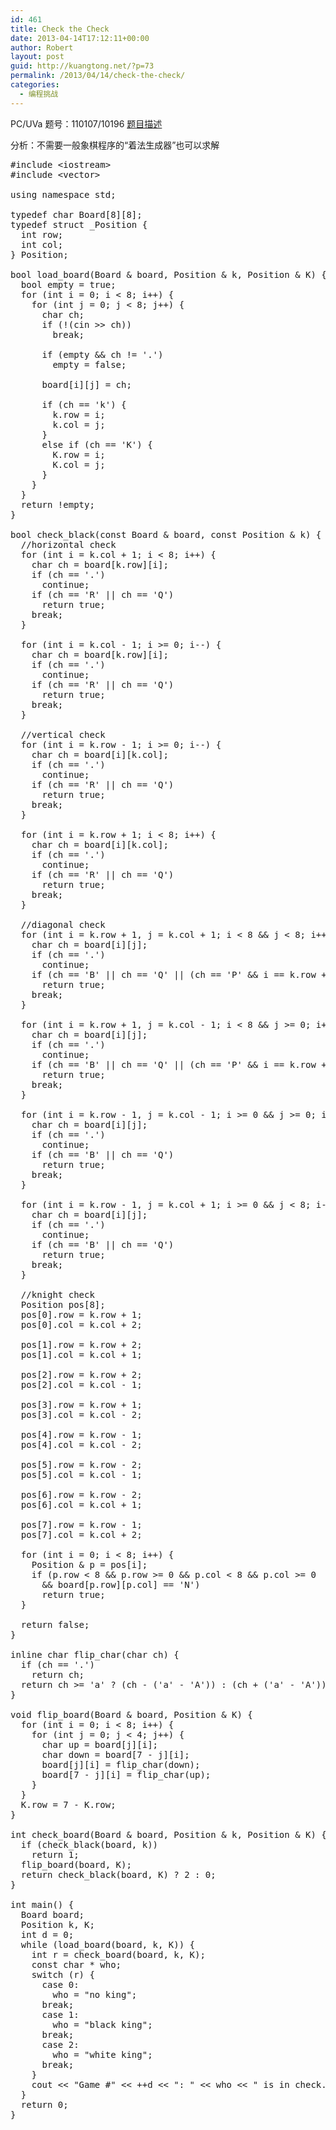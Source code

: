 ```yaml
---
id: 461
title: Check the Check
date: 2013-04-14T17:12:11+00:00
author: Robert
layout: post
guid: http://kuangtong.net/?p=73
permalink: /2013/04/14/check-the-check/
categories:
  - 编程挑战
---
```

PC/UVa 题号：110107/10196 <a href="http://uva.onlinejudge.org/index.php?option=com_onlinejudge&Itemid=8&category=29&page=show_problem&problem=1137" target="_blank">题目描述</a>

分析：不需要一般象棋程序的“着法生成器”也可以求解<!--more-->

<pre class="brush: cpp; title: ; notranslate" title="">#include &lt;iostream&gt;
#include &lt;vector&gt;

using namespace std;

typedef char Board[8][8];
typedef struct _Position {
  int row;
  int col;
} Position;

bool load_board(Board & board, Position & k, Position & K) {
  bool empty = true;
  for (int i = 0; i &lt; 8; i++) {
    for (int j = 0; j &lt; 8; j++) {
      char ch;
      if (!(cin &gt;&gt; ch))
        break;

      if (empty && ch != '.')
        empty = false;

      board[i][j] = ch;

      if (ch == 'k') {
        k.row = i;
        k.col = j;
      }
      else if (ch == 'K') {
        K.row = i;
        K.col = j;
      }
    }
  }
  return !empty;
}

bool check_black(const Board & board, const Position & k) {
  //horizontal check
  for (int i = k.col + 1; i &lt; 8; i++) {
    char ch = board[k.row][i];
    if (ch == '.')
      continue;
    if (ch == 'R' || ch == 'Q')
      return true;
    break;
  }

  for (int i = k.col - 1; i &gt;= 0; i--) {
    char ch = board[k.row][i];
    if (ch == '.')
      continue;
    if (ch == 'R' || ch == 'Q')
      return true;
    break;
  }

  //vertical check
  for (int i = k.row - 1; i &gt;= 0; i--) {
    char ch = board[i][k.col];
    if (ch == '.')
      continue;
    if (ch == 'R' || ch == 'Q')
      return true;
    break;
  }

  for (int i = k.row + 1; i &lt; 8; i++) {
    char ch = board[i][k.col];
    if (ch == '.')
      continue;
    if (ch == 'R' || ch == 'Q')
      return true;
    break;
  }

  //diagonal check
  for (int i = k.row + 1, j = k.col + 1; i &lt; 8 && j &lt; 8; i++, j++) {
    char ch = board[i][j];
    if (ch == '.')
      continue;
    if (ch == 'B' || ch == 'Q' || (ch == 'P' && i == k.row + 1))
      return true;
    break;
  }

  for (int i = k.row + 1, j = k.col - 1; i &lt; 8 && j &gt;= 0; i++, j--) {
    char ch = board[i][j];
    if (ch == '.')
      continue;
    if (ch == 'B' || ch == 'Q' || (ch == 'P' && i == k.row + 1))
      return true;
    break;
  }

  for (int i = k.row - 1, j = k.col - 1; i &gt;= 0 && j &gt;= 0; i--, j--) {
    char ch = board[i][j];
    if (ch == '.')
      continue;
    if (ch == 'B' || ch == 'Q')
      return true;
    break;
  }

  for (int i = k.row - 1, j = k.col + 1; i &gt;= 0 && j &lt; 8; i--, j++) {
    char ch = board[i][j];
    if (ch == '.')
      continue;
    if (ch == 'B' || ch == 'Q')
      return true;
    break;
  }

  //knight check
  Position pos[8];
  pos[0].row = k.row + 1;
  pos[0].col = k.col + 2;

  pos[1].row = k.row + 2;
  pos[1].col = k.col + 1;

  pos[2].row = k.row + 2;
  pos[2].col = k.col - 1;

  pos[3].row = k.row + 1;
  pos[3].col = k.col - 2;

  pos[4].row = k.row - 1;
  pos[4].col = k.col - 2;

  pos[5].row = k.row - 2;
  pos[5].col = k.col - 1;

  pos[6].row = k.row - 2;
  pos[6].col = k.col + 1;

  pos[7].row = k.row - 1;
  pos[7].col = k.col + 2;

  for (int i = 0; i &lt; 8; i++) {
    Position & p = pos[i];
    if (p.row &lt; 8 && p.row &gt;= 0 && p.col &lt; 8 && p.col &gt;= 0
      && board[p.row][p.col] == 'N')
      return true;
  }

  return false;
}

inline char flip_char(char ch) {
  if (ch == '.')
    return ch;
  return ch &gt;= 'a' ? (ch - ('a' - 'A')) : (ch + ('a' - 'A'));
}

void flip_board(Board & board, Position & K) {
  for (int i = 0; i &lt; 8; i++) {
    for (int j = 0; j &lt; 4; j++) {
      char up = board[j][i];
      char down = board[7 - j][i];
      board[j][i] = flip_char(down);
      board[7 - j][i] = flip_char(up);
    }
  }
  K.row = 7 - K.row;
}

int check_board(Board & board, Position & k, Position & K) {
  if (check_black(board, k))
    return 1;
  flip_board(board, K);
  return check_black(board, K) ? 2 : 0;
}

int main() {
  Board board;
  Position k, K;
  int d = 0;
  while (load_board(board, k, K)) {
    int r = check_board(board, k, K);
    const char * who;
    switch (r) {
      case 0:
        who = "no king";
      break;
      case 1:
        who = "black king";
      break;
      case 2:
        who = "white king";
      break;
    }
    cout &lt;&lt; "Game #" &lt;&lt; ++d &lt;&lt; ": " &lt;&lt; who &lt;&lt; " is in check." &lt;&lt; endl;
  }
  return 0;
}
</pre>

<div class="addtoany_share_save_container addtoany_content_bottom">
  <div class="a2a_kit a2a_kit_size_32 addtoany_list a2a_target" id="wpa2a_4">
    <a class="a2a_button_facebook" href="http://www.addtoany.com/add_to/facebook?linkurl=http%3A%2F%2Fkuangtong.me%2F2013%2F04%2F14%2Fcheck-the-check%2F&linkname=Check%20the%20Check" title="Facebook" rel="nofollow" target="_blank"></a><a class="a2a_button_twitter" href="http://www.addtoany.com/add_to/twitter?linkurl=http%3A%2F%2Fkuangtong.me%2F2013%2F04%2F14%2Fcheck-the-check%2F&linkname=Check%20the%20Check" title="Twitter" rel="nofollow" target="_blank"></a><a class="a2a_button_google_plus" href="http://www.addtoany.com/add_to/google_plus?linkurl=http%3A%2F%2Fkuangtong.me%2F2013%2F04%2F14%2Fcheck-the-check%2F&linkname=Check%20the%20Check" title="Google+" rel="nofollow" target="_blank"></a><a class="a2a_button_sina_weibo" href="http://www.addtoany.com/add_to/sina_weibo?linkurl=http%3A%2F%2Fkuangtong.me%2F2013%2F04%2F14%2Fcheck-the-check%2F&linkname=Check%20the%20Check" title="Sina Weibo" rel="nofollow" target="_blank"></a><a class="a2a_dd addtoany_share_save" href="https://www.addtoany.com/share_save"></a>
  </div>
</div>